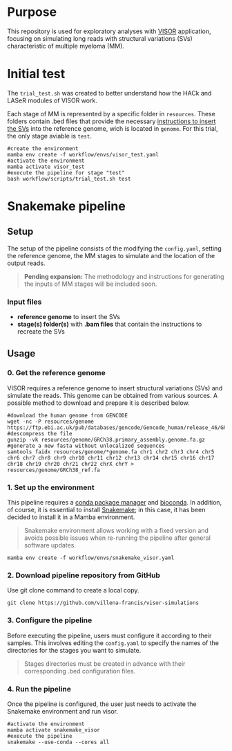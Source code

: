 # Purpose

This repository is used for exploratory analyses with [VISOR](https://github.com/davidebolo1993/VISOR) application, focusing on simulating long reads with structural variations (SVs) characteristic of multiple myeloma (MM).

# Initial test

The `trial_test.sh` was created to better understand how the HACk and LASeR modules of VISOR work.

Each stage of MM is represented by a specific folder in `resources`. These folders contain .bed files that provide the necessary [instructions to insert the SVs](https://davidebolo1993.github.io/visordoc/usage/usage.html#visor-hack) into the reference genome, wich is located in `genome`. For this trial, the only stage aviable is `test`.

```shell
#create the environment
mamba env create -f workflow/envs/visor_test.yaml
#activate the environment
mamba activate visor_test
#execute the pipeline for stage "test"
bash workflow/scripts/trial_test.sh test
```
# Snakemake pipeline

## Setup 

The setup of the pipeline consists of the modifying the `config.yaml`, setting the reference genome, the MM stages to simulate and the location of the output reads.

> **Pending expansion:** The methodology and instructions for generating the inputs of MM stages will be included soon.

### Input files

* **reference genome** to insert the SVs
* **stage(s) folder(s)** with **.bam files** that contain the instructions to recreate the SVs
  
## Usage

### 0. Get the reference genome

VISOR requires a reference genome to insert structural variations (SVs) and simulate the reads. This genome can be obtained from various sources. A possible method to download and prepare it is described below.

```shell
#download the human genome from GENCODE
wget -nc -P resources/genome https://ftp.ebi.ac.uk/pub/databases/gencode/Gencode_human/release_46/GRCh38.primary_assembly.genome.fa.gz
#descompress the file
gunzip -vk resources/genome/GRCh38.primary_assembly.genome.fa.gz
#generate a new fasta without unlocalized sequences
samtools faidx resources/genome/*genome.fa chr1 chr2 chr3 chr4 chr5 chr6 chr7 chr8 chr9 chr10 chr11 chr12 chr13 chr14 chr15 chr16 chr17 chr18 chr19 chr20 chr21 chr22 chrX chrY > resources/genome/GRCh38_ref.fa
```

### 1. Set up the environment

This pipeline requires a [conda package manager](https://docs.conda.io/projects/conda/en/latest/user-guide/install/index.html) and [bioconda](https://bioconda.github.io/). In addition, of course, it is essential to install [Snakemake](https://snakemake.readthedocs.io/en/stable/index.html); in this case, it has been decided to install it in a Mamba environment. 

> Snakemake environment allows working with a fixed version and avoids possible issues when re-running the pipeline after general software updates.

```shell
mamba env create -f workflow/envs/snakemake_visor.yaml
```

### 2. Download pipeline repository from GitHub

Use git clone command to create a local copy.

```shell
git clone https://github.com/villena-francis/visor-simulations
```

### 3. Configure the pipeline

Before executing the pipeline, users must configure it according to their samples. This involves editing the `config.yaml` to specify the names of the directories for the stages you want to simulate. 

> Stages directories must be created in advance with their corresponding .bed configuration files.

### 4. Run the pipeline

Once the pipeline is configured, the user just needs to activate the Snakemake environment and run visor.

```shell
#activate the environment
mamba activate snakemake_visor
#execute the pipeline
snakemake --use-conda --cores all
```